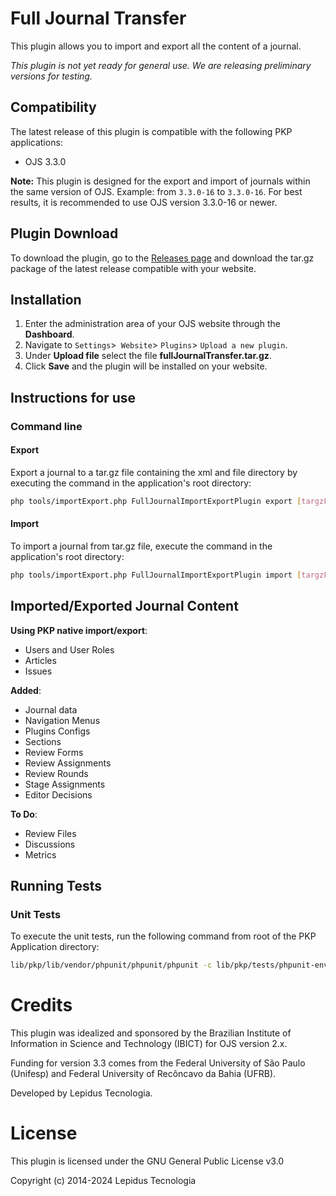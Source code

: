 # Full Journal Transfer
This plugin allows you to import and export all the content of a journal.

_This plugin is not yet ready for general use. We are releasing preliminary versions for testing._

## Compatibility
The latest release of this plugin is compatible with the following PKP applications:

* OJS 3.3.0

**Note:** This plugin is designed for the export and import of journals within the same version of OJS. Example: from `3.3.0-16` to `3.3.0-16`. For best results, it is recommended to use OJS version 3.3.0-16 or newer.

## Plugin Download
To download the plugin, go to the [Releases page](https://github.com/lepidus/fullJournalTransfer/releases) and download the tar.gz package of the latest release compatible with your website.

## Installation
1. Enter the administration area of ​​your OJS website through the __Dashboard__.
2. Navigate to `Settings`>` Website`> `Plugins`> `Upload a new plugin`.
3. Under __Upload file__ select the file __fullJournalTransfer.tar.gz__.
4. Click __Save__ and the plugin will be installed on your website.

## Instructions for use

### Command line

#### Export
Export a journal to a tar.gz file containing the xml and file directory by executing the command in the application's root directory:
```bash
php tools/importExport.php FullJournalImportExportPlugin export [targzFileName] [journal_path]
```

#### Import
To import a journal from tar.gz file, execute the command in the application's root directory:
```bash
php tools/importExport.php FullJournalImportExportPlugin import [targzFileName] [user_name]
```

## Imported/Exported Journal Content

**Using PKP native import/export**:

- Users and User Roles
- Articles
- Issues

**Added**:

- Journal data
- Navigation Menus
- Plugins Configs
- Sections
- Review Forms
- Review Assignments
- Review Rounds
- Stage Assignments
- Editor Decisions

**To Do**:

- Review Files
- Discussions
- Metrics

## Running Tests

### Unit Tests

To execute the unit tests, run the following command from root of the PKP Application directory:
```bash
lib/pkp/lib/vendor/phpunit/phpunit/phpunit -c lib/pkp/tests/phpunit-env2.xml plugins/importexport/fullJournalTransfer/tests
```

# Credits
This plugin was idealized and sponsored by the Brazilian Institute of Information in Science and Technology (IBICT) for OJS version 2.x.

Funding for version 3.3 comes from the Federal University of São Paulo (Unifesp) and Federal University of Recôncavo da Bahia (UFRB).

Developed by Lepidus Tecnologia.


# License
This plugin is licensed under the GNU General Public License v3.0

Copyright (c) 2014-2024 Lepidus Tecnologia
